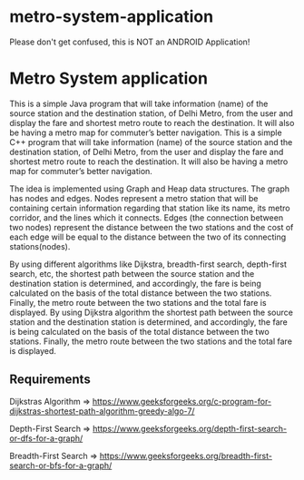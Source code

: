 # metro-system-application
Please don't get confused, this is NOT an ANDROID Application!
# Metro System application

This is a simple Java program that will take information (name) of the source station and the destination station, of Delhi Metro, from the user and display the fare and shortest metro route to reach the destination. It will also be having a metro map for commuter’s better navigation.
This is a simple C++ program that will take information (name) of the source station and the destination station, of Delhi Metro, from the user and display the fare and shortest metro route to reach the destination. It will also be having a metro map for commuter’s better navigation.

The idea is implemented using Graph and Heap data structures. The graph has nodes and edges. Nodes represent a metro station that will be containing certain information regarding that station like its name, its metro corridor, and the lines which it connects. Edges (the connection between two nodes) represent the distance between the two stations and the cost of each edge will be equal to the distance between the two of its connecting stations(nodes).

By using different algorithms like Dijkstra, breadth-first search, depth-first search, etc, the shortest path between the source station and the destination station is determined, and accordingly, the fare is being calculated on the basis of the total distance between the two stations. Finally, the metro route between the two stations and the total fare is displayed.
By using Dijkstra algorithm the shortest path between the source station and the destination station is determined, and accordingly, the fare is being calculated on the basis of the total distance between the two stations. Finally, the metro route between the two stations and the total fare is displayed.

## Requirements
Dijkstras Algorithm => https://www.geeksforgeeks.org/c-program-for-dijkstras-shortest-path-algorithm-greedy-algo-7/

Depth-First Search => https://www.geeksforgeeks.org/depth-first-search-or-dfs-for-a-graph/

Breadth-First Search => https://www.geeksforgeeks.org/breadth-first-search-or-bfs-for-a-graph/
